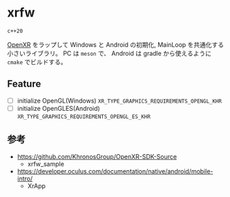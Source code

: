 # xrfw

`c++20`

[OpenXR](https://www.khronos.org/openxr/) をラップして Windows と Android の初期化, MainLoop を共通化する小さいライブラリ。
PC は `meson` で、 Android は gradle から使えるように `cmake` でビルドする。

## Feature

* [ ] initialize OpenGL(Windows) `XR_TYPE_GRAPHICS_REQUIREMENTS_OPENGL_KHR`
* [ ] initialize OpenGLES(Android) `XR_TYPE_GRAPHICS_REQUIREMENTS_OPENGL_ES_KHR`

## 参考

- https://github.com/KhronosGroup/OpenXR-SDK-Source
  - xrfw_sample
- https://developer.oculus.com/documentation/native/android/mobile-intro/
  - XrApp
